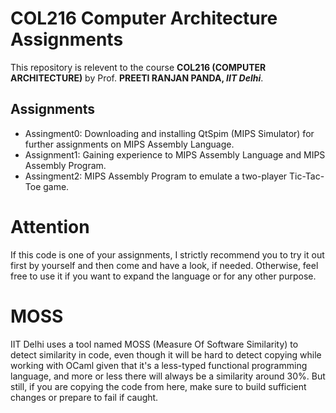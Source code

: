 # COL216 Computer Architecture Assignments
This repository is relevent to the course **COL216 (COMPUTER ARCHITECTURE)** by Prof. **PREETI RANJAN PANDA, *IIT Delhi***.

## Assignments
- Assingment0: Downloading and installing QtSpim (MIPS Simulator) for further assignments on MIPS Assembly Language.
- Assignment1: Gaining experience to MIPS Assembly Language and MIPS Assembly Program.
- Assingment2: MIPS Assembly Program to emulate a two-player Tic-Tac-Toe game.

# Attention
If this code is one of your assignments, I strictly recommend you to try it out first by yourself and then come and have a look, if needed. Otherwise, feel free to use it if you want to expand the language or for any other purpose.
# MOSS
IIT Delhi uses a tool named MOSS (Measure Of Software Similarity) to detect similarity in code, even though it will be hard to detect copying while working with OCaml given that it's a less-typed functional programming language, and more or less there will always be a similarity around 30%. But still, if you are copying the code from here, make sure to build sufficient changes or prepare to fail if caught.
